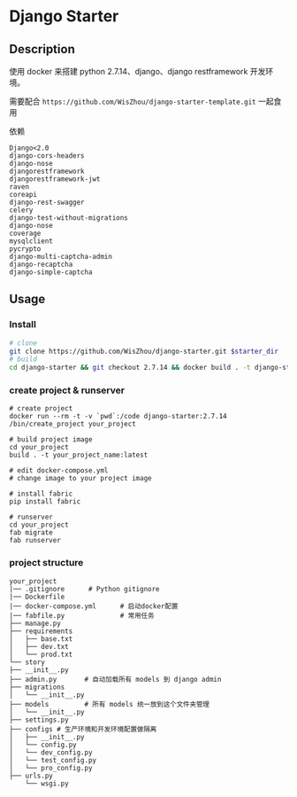 # Django Starter

## Description
使用 docker 来搭建 python 2.7.14、django、django restframework 开发环境。

需要配合 `https://github.com/WisZhou/django-starter-template.git` 一起食用

依赖
```
Django<2.0
django-cors-headers
django-nose
djangorestframework
djangorestframework-jwt
raven
coreapi
django-rest-swagger
celery
django-test-without-migrations
django-nose
coverage
mysqlclient
pycrypto
django-multi-captcha-admin
django-recaptcha
django-simple-captcha
```

## Usage

### Install
``` bash
# clone
git clone https://github.com/WisZhou/django-starter.git $starter_dir
# build
cd django-starter && git checkout 2.7.14 && docker build . -t django-starter:2.7.14
```
### create project & runserver
```
# create project
docker run --rm -t -v `pwd`:/code django-starter:2.7.14 /bin/create_project your_project

# build project image
cd your_project
build . -t your_project_name:latest

# edit docker-compose.yml
# change image to your project image

# install fabric
pip install fabric

# runserver
cd your_project
fab migrate
fab runserver
```

### project structure
```
your_project
|── .gitignore      # Python gitignore
|── Dockerfile
|── docker-compose.yml      # 启动docker配置
|── fabfile.py              # 常用任务
├── manage.py
├── requirements
│   ├── base.txt
│   ├── dev.txt
│   └── prod.txt
└── story
├── __init__.py
├── admin.py       # 自动加载所有 models 到 django admin
├── migrations
│   └── __init__.py
├── models         # 所有 models 统一放到这个文件夹管理
│   └── __init__.py
├── settings.py
├── configs # 生产环境和开发环境配置做隔离
│   ├── __init__.py
│   └── config.py
│   └── dev_config.py
│   └── test_config.py
│   └── pro_config.py
├── urls.py
    └── wsgi.py
```
